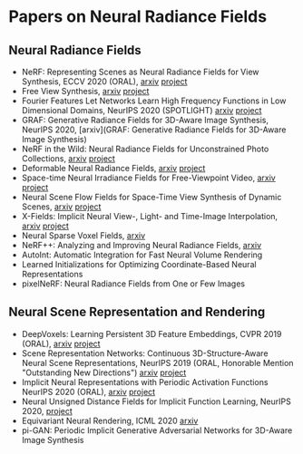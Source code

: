 # Papers on Neural Radiance Fields

## Neural Radiance Fields

* NeRF: Representing Scenes as Neural Radiance Fields for View Synthesis, ECCV 2020 (ORAL), [arxiv](https://arxiv.org/abs/2003.08934) [project](https://www.matthewtancik.com/nerf)
* Free View Synthesis, [arxiv](https://arxiv.org/abs/2008.05511) [project](http://vladlen.info/publications/free-view-synthesis/)
* Fourier Features Let Networks Learn High Frequency Functions in Low Dimensional Domains, NeurIPS 2020 (SPOTLIGHT) [arxiv](https://arxiv.org/abs/2006.10739) [project](https://people.eecs.berkeley.edu/~bmild/fourfeat/)
* GRAF: Generative Radiance Fields for 3D-Aware Image Synthesis, NeurIPS 2020, [arxiv](GRAF: Generative Radiance Fields for 3D-Aware Image Synthesis)
* NeRF in the Wild: Neural Radiance Fields for Unconstrained Photo Collections, [arxiv](https://arxiv.org/abs/2008.02268) [project](https://nerf-w.github.io/)
* Deformable Neural Radiance Fields, [arxiv](https://arxiv.org/abs/2011.12948) [project](https://nerfies.github.io/)
* Space-time Neural Irradiance Fields for Free-Viewpoint Video, [arxiv](https://arxiv.org/abs/2011.12950) [project](https://video-nerf.github.io/)
* Neural Scene Flow Fields for Space-Time View Synthesis of Dynamic Scenes, [arxiv](https://arxiv.org/abs/2011.13084) [project](http://www.cs.cornell.edu/~zl548/NSFF/)
* X-Fields: Implicit Neural View-, Light- and Time-Image Interpolation, [arxiv](https://arxiv.org/abs/2010.00450) [project](https://xfields.mpi-inf.mpg.de/)
* Neural Sparse Voxel Fields, [arxiv](https://arxiv.org/abs/2007.11571)
* NeRF++: Analyzing and Improving Neural Radiance Fields, [arxiv](https://arxiv.org/abs/2010.07492)
* AutoInt: Automatic Integration for Fast Neural Volume Rendering
* Learned Initializations for Optimizing Coordinate-Based Neural Representations
* pixelNeRF: Neural Radiance Fields from One or Few Images

## Neural Scene Representation and Rendering

* DeepVoxels: Learning Persistent 3D Feature Embeddings, CVPR 2019 (ORAL), [arxiv](https://arxiv.org/abs/1812.01024) [project](https://vsitzmann.github.io/deepvoxels/)
* Scene Representation Networks: Continuous 3D-Structure-Aware Neural Scene Representations, NeurIPS 2019 (ORAL, Honorable Mention "Outstanding New Directions") [arxiv](https://arxiv.org/abs/1906.01618) [project](https://vsitzmann.github.io/srns/)
* Implicit Neural Representations with Periodic Activation Functions NeurIPS 2020 (ORAL), [arxiv](https://arxiv.org/abs/2006.09661) [project](https://vsitzmann.github.io/siren/)
* Neural Unsigned Distance Fields for Implicit Function Learning, NeurIPS 2020, [project](http://virtualhumans.mpi-inf.mpg.de/ndf/)
* Equivariant Neural Rendering, ICML 2020 [arxiv](https://arxiv.org/abs/2006.07630)
* pi-GAN: Periodic Implicit Generative Adversarial Networks
for 3D-Aware Image Synthesis
